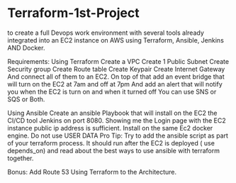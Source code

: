# Terraform-1st-Project
to create a full Devops work environment with several tools already integrated into an EC2 instance on AWS using Terraform, Ansible, Jenkins AND Docker.

Requirements:
Using Terraform
Create a VPC
Create 1 Public Subnet
Create Security group
Create Route table
Create Keypair
Create Internet Gateway
And connect all of them to an EC2.
On top of that add an event bridge that will turn on the EC2 at 7am and off at 7pm
And add an alert that will notify you when the EC2 is turn on and when it turned off
You can use SNS or SQS or Both.

Using Ansible
Create an ansible Playbook that will install on the EC2 the CI/CD tool Jenkins on port 8080.
Showing me the Login page with the EC2 instance public ip address is sufficient.
Install on the same Ec2 docker engine.
Do not use USER DATA
Pro Tip:
Try to add the ansible script as part of your terraform process.
It should run after the EC2 is deployed ( use depends_on) and read about the best ways to
use ansible with terraform together.

Bonus: Add Route 53 Using Terraform to the Architecture.
